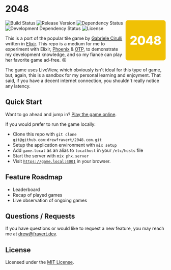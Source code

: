 # 2048
[<img src="assets/static/images/icon.svg" width="25%" height="auto" align="right" valign="top">](https://ex2048.gigalixirapp.com/)

![Build Status](https://img.shields.io/github/workflow/status/drewfravert/2048/Build)
![Release Version](https://img.shields.io/github/v/release/drewfravert/2048)
![Dependency Status](https://img.shields.io/david/drewfravert/2048?path=assets)
![Development Dependency Status](https://img.shields.io/david/dev/drewfravert/2048?path=assets)
![License](https://img.shields.io/github/license/drewfravert/2048)

This is a port of the popular tile game by [Gabriele Cirulli](https://www.gabrielecirulli.com/) written in [Elixir](https://elixir-lang.org/). This repo is a medium for me to experiment with Elixir, [Phoenix](https://phoenixframework.org/) & [OTP](http://erlang.org/doc/system_architecture_intro/sys_arch_intro.html), to demonstrate my development knowledge, and so my fiancé can play her favorite game ad-free. 😝

The game uses LiveView, which obviously isn't ideal for this type of game, but, again, this is a sandbox for my personal learning and enjoyment. That said, if you have a decent internet connection, you shouldn't really notice any latency.


## Quick Start
Want to go ahead and jump in? [Play the game online](https://ex2048.gigalixirapp.com/).

If you would prefer to run the game locally:

  * Clone this repo with `git clone git@github.com:drewfravert/2048.com.git`
  * Setup the application environment with `mix setup`
  * Add `game.local` as an alias to `localhost` in your `/etc/hosts` file
  * Start the server with `mix phx.server`
  * Visit [`https://game.local:4001`](https://game.local:4001) in your browser.


## Feature Roadmap
  * Leaderboard
  * Recap of played games
  * Live observation of ongoing games


## Questions / Requests
If you have questions or would like to request a new feature, you may reach me at [drew@fravert.dev](mailto:drew@fravert.dev).


## License
Licensed under the [MIT License](LICENSE.txt).
